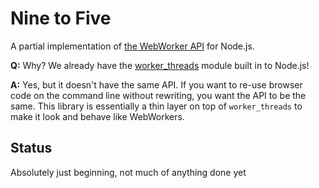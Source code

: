 
# Nine to Five

A partial implementation of
[the WebWorker API](https://developer.mozilla.org/en-US/docs/Web/API/Worker)
for Node.js.

**Q:** Why? We already have the
[worker_threads](https://nodejs.org/api/worker_threads.html) module built in to
Node.js!

**A:** Yes, but it doesn't have the same API.  If you want to re-use browser
code on the command line without rewriting, you want the API to be the same.
This library is essentially a thin layer on top of `worker_threads` to make it
look and behave like WebWorkers.

## Status

Absolutely just beginning, not much of anything done yet
